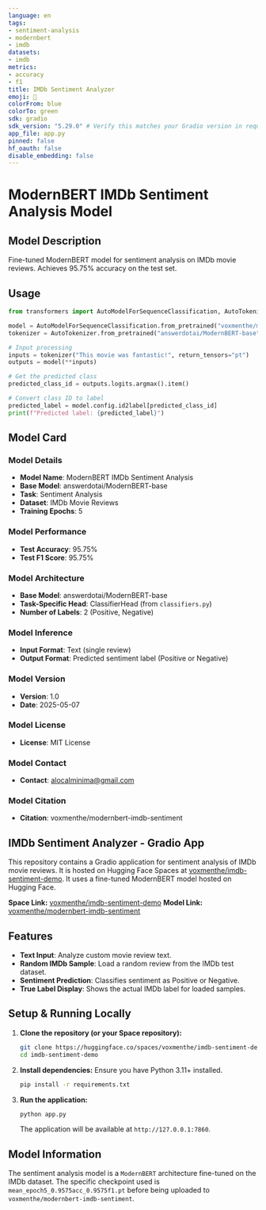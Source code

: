 ```yaml
---
language: en
tags:
- sentiment-analysis
- modernbert
- imdb
datasets:
- imdb
metrics:
- accuracy
- f1
title: IMDb Sentiment Analyzer
emoji: 🤗
colorFrom: blue
colorTo: green
sdk: gradio
sdk_version: "5.29.0" # Verify this matches your Gradio version in requirements.txt
app_file: app.py
pinned: false
hf_oauth: false
disable_embedding: false
---
```


# ModernBERT IMDb Sentiment Analysis Model

## Model Description
Fine-tuned ModernBERT model for sentiment analysis on IMDb movie reviews. Achieves 95.75% accuracy on the test set.

## Usage
```python
from transformers import AutoModelForSequenceClassification, AutoTokenizer

model = AutoModelForSequenceClassification.from_pretrained("voxmenthe/modernbert-imdb-sentiment")
tokenizer = AutoTokenizer.from_pretrained("answerdotai/ModernBERT-base")

# Input processing
inputs = tokenizer("This movie was fantastic!", return_tensors="pt")
outputs = model(**inputs)

# Get the predicted class
predicted_class_id = outputs.logits.argmax().item()

# Convert class ID to label
predicted_label = model.config.id2label[predicted_class_id]
print(f"Predicted label: {predicted_label}")
```

## Model Card

### Model Details
- **Model Name**: ModernBERT IMDb Sentiment Analysis
- **Base Model**: answerdotai/ModernBERT-base
- **Task**: Sentiment Analysis
- **Dataset**: IMDb Movie Reviews
- **Training Epochs**: 5

### Model Performance
- **Test Accuracy**: 95.75%
- **Test F1 Score**: 95.75%

### Model Architecture
- **Base Model**: answerdotai/ModernBERT-base
- **Task-Specific Head**: ClassifierHead (from `classifiers.py`)
- **Number of Labels**: 2 (Positive, Negative)

### Model Inference
- **Input Format**: Text (single review)
- **Output Format**: Predicted sentiment label (Positive or Negative)

### Model Version
- **Version**: 1.0
- **Date**: 2025-05-07

### Model License
- **License**: MIT License

### Model Contact
- **Contact**: alocalminima@gmail.com

### Model Citation
- **Citation**: voxmenthe/modernbert-imdb-sentiment

## IMDb Sentiment Analyzer - Gradio App

This repository contains a Gradio application for sentiment analysis of IMDb movie reviews.
It is hosted on Hugging Face Spaces at [voxmenthe/imdb-sentiment-demo](https://huggingface.co/spaces/voxmenthe/imdb-sentiment-demo).
It uses a fine-tuned ModernBERT model hosted on Hugging Face.

**Space Link:** [voxmenthe/imdb-sentiment-demo](https://huggingface.co/spaces/voxmenthe/imdb-sentiment-demo)
**Model Link:** [voxmenthe/modernbert-imdb-sentiment](https://huggingface.co/voxmenthe/modernbert-imdb-sentiment)

## Features

*   **Text Input**: Analyze custom movie review text.
*   **Random IMDb Sample**: Load a random review from the IMDb test dataset.
*   **Sentiment Prediction**: Classifies sentiment as Positive or Negative.
*   **True Label Display**: Shows the actual IMDb label for loaded samples.

## Setup & Running Locally

1.  **Clone the repository (or your Space repository):**
    ```bash
    git clone https://huggingface.co/spaces/voxmenthe/imdb-sentiment-demo
    cd imdb-sentiment-demo
    ```

2.  **Install dependencies:**
    Ensure you have Python 3.11+ installed.
    ```bash
    pip install -r requirements.txt
    ```

3.  **Run the application:**
    ```bash
    python app.py
    ```
    The application will be available at `http://127.0.0.1:7860`.

## Model Information

The sentiment analysis model is a `ModernBERT` architecture fine-tuned on the IMDb dataset. The specific checkpoint used is `mean_epoch5_0.9575acc_0.9575f1.pt` before being uploaded to `voxmenthe/modernbert-imdb-sentiment`.

